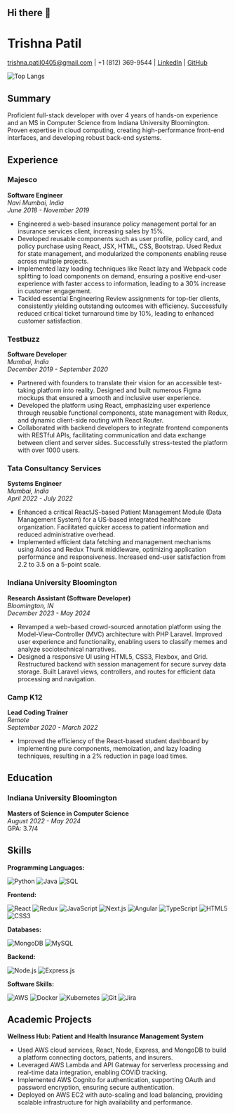 ## Hi there 👋

# Trishna Patil

[trishna.patil0405@gmail.com](mailto:trishna.patil0405@gmail.com) | +1 (812) 369-9544 | [LinkedIn](https://linkedin.com/in/trishna-patil) | [GitHub](https://github.com/trishna456)

![Top Langs](https://github-readme-stats.vercel.app/api/top-langs/?username=trishna456&theme=merko)

## Summary

Proficient full-stack developer with over 4 years of hands-on experience and an MS in Computer Science from Indiana University Bloomington. Proven expertise in cloud computing, creating high-performance front-end interfaces, and developing robust back-end systems.

## Experience

### Majesco
**Software Engineer**  
*Navi Mumbai, India*  
*June 2018 - November 2019*

- Engineered a web-based insurance policy management portal for an insurance services client, increasing sales by 15%.
- Developed reusable components such as user profile, policy card, and policy purchase using React, JSX, HTML, CSS, Bootstrap. Used Redux for state management, and modularized the components enabling reuse across multiple projects.
- Implemented lazy loading techniques like React lazy and Webpack code splitting to load components on demand, ensuring a positive end-user experience with faster access to information, leading to a 30% increase in customer engagement.
- Tackled essential Engineering Review assignments for top-tier clients, consistently yielding outstanding outcomes with efficiency. Successfully reduced critical ticket turnaround time by 10%, leading to enhanced customer satisfaction.

### Testbuzz
**Software Developer**  
*Mumbai, India*  
*December 2019 - September 2020*

- Partnered with founders to translate their vision for an accessible test-taking platform into reality. Designed and built numerous Figma mockups that ensured a smooth and inclusive user experience.
- Developed the platform using React, emphasizing user experience through reusable functional components, state management with Redux, and dynamic client-side routing with React Router.
- Collaborated with backend developers to integrate frontend components with RESTful APIs, facilitating communication and data exchange between client and server sides. Successfully stress-tested the platform with over 1000 users.

### Tata Consultancy Services
**Systems Engineer**  
*Mumbai, India*  
*April 2022 - July 2022*

- Enhanced a critical ReactJS-based Patient Management Module (Data Management System) for a US-based integrated healthcare organization. Facilitated quicker access to patient information and reduced administrative overhead.
- Implemented efficient data fetching and management mechanisms using Axios and Redux Thunk middleware, optimizing application performance and responsiveness. Increased end-user satisfaction from 2.2 to 3.5 on a 5-point scale.

### Indiana University Bloomington
**Research Assistant (Software Developer)**  
*Bloomington, IN*  
*December 2023 - May 2024*

- Revamped a web-based crowd-sourced annotation platform using the Model-View-Controller (MVC) architecture with PHP Laravel. Improved user experience and functionality, enabling users to classify memes and analyze sociotechnical narratives.
- Designed a responsive UI using HTML5, CSS3, Flexbox, and Grid. Restructured backend with session management for secure survey data storage. Built Laravel views, controllers, and routes for efficient data processing and navigation.

### Camp K12
**Lead Coding Trainer**  
*Remote*  
*September 2020 - March 2022*

- Improved the efficiency of the React-based student dashboard by implementing pure components, memoization, and lazy loading techniques, resulting in a 2% reduction in page load times.

## Education

### Indiana University Bloomington
**Masters of Science in Computer Science**  
*August 2022 - May 2024*  
GPA: 3.7/4

## Skills

**Programming Languages:**

![Python](https://img.shields.io/badge/Python-3776AB?style=for-the-badge&logo=python&logoColor=white)
![Java](https://img.shields.io/badge/Java-007396?style=for-the-badge&logo=java&logoColor=white)
![SQL](https://img.shields.io/badge/SQL-4479A1?style=for-the-badge&logo=postgresql&logoColor=white)

**Frontend:**

![React](https://img.shields.io/badge/React-20232A?style=for-the-badge&logo=react&logoColor=61DAFB)
![Redux](https://img.shields.io/badge/Redux-764ABC?style=for-the-badge&logo=redux&logoColor=white)
![JavaScript](https://img.shields.io/badge/JavaScript-F7DF1E?style=for-the-badge&logo=javascript&logoColor=black)
![Next.js](https://img.shields.io/badge/Next.js-000000?style=for-the-badge&logo=nextdotjs&logoColor=white)
![Angular](https://img.shields.io/badge/Angular-DD0031?style=for-the-badge&logo=angular&logoColor=white)
![TypeScript](https://img.shields.io/badge/TypeScript-007ACC?style=for-the-badge&logo=typescript&logoColor=white)
![HTML5](https://img.shields.io/badge/HTML5-E34F26?style=for-the-badge&logo=html5&logoColor=white)
![CSS3](https://img.shields.io/badge/CSS3-1572B6?style=for-the-badge&logo=css3&logoColor=white)

**Databases:**

![MongoDB](https://img.shields.io/badge/MongoDB-47A248?style=for-the-badge&logo=mongodb&logoColor=white)
![MySQL](https://img.shields.io/badge/MySQL-4479A1?style=for-the-badge&logo=mysql&logoColor=white)

**Backend:**

![Node.js](https://img.shields.io/badge/Node.js-43853D?style=for-the-badge&logo=node-dot-js&logoColor=white)
![Express.js](https://img.shields.io/badge/Express.js-404D59?style=for-the-badge)

**Software Skills:**

![AWS](https://img.shields.io/badge/AWS-232F3E?style=for-the-badge&logo=amazon-aws&logoColor=white)
![Docker](https://img.shields.io/badge/Docker-2496ED?style=for-the-badge&logo=docker&logoColor=white)
![Kubernetes](https://img.shields.io/badge/Kubernetes-326CE5?style=for-the-badge&logo=kubernetes&logoColor=white)
![Git](https://img.shields.io/badge/Git-F05032?style=for-the-badge&logo=git&logoColor=white)
![Jira](https://img.shields.io/badge/Jira-0052CC?style=for-the-badge&logo=jira&logoColor=white)


## Academic Projects

**Wellness Hub: Patient and Health Insurance Management System**
- Used AWS cloud services, React, Node, Express, and MongoDB to build a platform connecting doctors, patients, and insurers.
- Leveraged AWS Lambda and API Gateway for serverless processing and real-time data integration, enabling COVID tracking.
- Implemented AWS Cognito for authentication, supporting OAuth and password encryption, ensuring secure authentication.
- Deployed on AWS EC2 with auto-scaling and load balancing, providing scalable infrastructure for high availability and performance.

